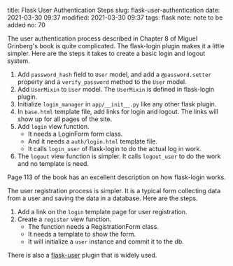 title: Flask User Authentication Steps
slug: flask-user-authentication
date: 2021-03-30 09:37
modified: 2021-03-30 09:37
tags: flask
note: note to be added
no: 70

The user authentication process described in Chapter 8 of Miguel Grinberg's book is quite 
complicated. The flask-login plugin makes it a little simpler. Here are the steps it takes 
to create a basic login and logout system. 

1. Add `password_hash` field to `User` model, and add a `@password.setter` property and 
   a `verify_password` method to the `User` model. 
2. Add `UserMixin` to `User` model. The `UserMixin` is defined in flask-login plugin. 
3. Initialize `login_manager` in `app/__init__.py` like any other flask plugin.
4. In `base.html` template file, add links for login and logout. The links will show up 
   for all pages of the site. 
5. Add `login` view function. 
    - It needs a LoginForm form class.
    - And it needs a `auth/login.html` template file. 
    - It calls `login_user` of flask-login to do the actual log in work. 
6. The `logout` view function is simpler.  It calls `logout_user` to do the work and no 
   template is need. 

Page 113 of the book has an excellent description on how flask-login works. 

The user registration process is simpler. It is a typical form collecting 
data from a user and saving the data in a database. Here are the steps. 

1. Add a link on the `login` template page for user registration.
2. Create a `register` view function.
    - The function needs a RegistrationForm class.
    - It needs a template to show the form.
    - It will initialize a `user` instance and commit it to the db.

There is also a [flask-user](https://flask-user.readthedocs.io/en/latest/) 
plugin that is widely used.
